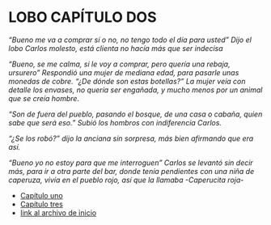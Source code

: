 # LOBO CAPÍTULO DOS
*“Bueno me va a comprar sí o no, no tengo todo el día para usted” Dijo el lobo Carlos molesto, está clienta no hacía más que ser indecisa*  

*“Bueno, se me calma, si le voy a comprar, pero quería una rebaja, ursurero” Respondió una mujer de mediana edad, para pasarle unas monedas de cobre.  “¿De dónde son estas botellas?” La mujer veía con detalle los envases, no quería ser engañada, y mucho menos por un animal que se creía hombre.* 

*“Son de fuera del pueblo, pasando el bosque, de una casa o cabaña, quien sabe que será eso.” Subió los hombros con indiferencia Carlos.* 

*“¿Se los robó?” dijo la anciana sin sorpresa, más bien afirmando que era así.* 

*“Bueno yo no estoy para que me interroguen” Carlos se levantó sin decir más, para ir a otra parte del bar, donde tenía pendientes con una niña de caperuza, vivía en el pueblo rojo, así que la llamaba -Caperucita roja-*  

- [Capítulo uno](./modulo2.md)
- [Capítulo tres](./Lobo3.md)
- [link al archivo de inicio](./inicio.md)

